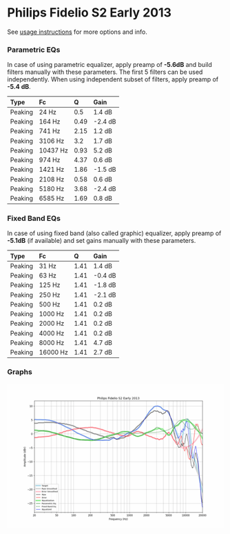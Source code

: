 # Philips Fidelio S2 Early 2013
See [usage instructions](https://github.com/jaakkopasanen/AutoEq#usage) for more options and info.

### Parametric EQs
In case of using parametric equalizer, apply preamp of **-5.6dB** and build filters manually
with these parameters. The first 5 filters can be used independently.
When using independent subset of filters, apply preamp of **-5.4 dB**.

| Type    | Fc       |    Q | Gain    |
|:--------|:---------|:-----|:--------|
| Peaking | 24 Hz    | 0.5  | 1.4 dB  |
| Peaking | 164 Hz   | 0.49 | -2.4 dB |
| Peaking | 741 Hz   | 2.15 | 1.2 dB  |
| Peaking | 3106 Hz  | 3.2  | 1.7 dB  |
| Peaking | 10437 Hz | 0.93 | 5.2 dB  |
| Peaking | 974 Hz   | 4.37 | 0.6 dB  |
| Peaking | 1421 Hz  | 1.86 | -1.5 dB |
| Peaking | 2108 Hz  | 0.58 | 0.6 dB  |
| Peaking | 5180 Hz  | 3.68 | -2.4 dB |
| Peaking | 6585 Hz  | 1.69 | 0.8 dB  |

### Fixed Band EQs
In case of using fixed band (also called graphic) equalizer, apply preamp of **-5.1dB**
(if available) and set gains manually with these parameters.

| Type    | Fc       |    Q | Gain    |
|:--------|:---------|:-----|:--------|
| Peaking | 31 Hz    | 1.41 | 1.4 dB  |
| Peaking | 63 Hz    | 1.41 | -0.4 dB |
| Peaking | 125 Hz   | 1.41 | -1.8 dB |
| Peaking | 250 Hz   | 1.41 | -2.1 dB |
| Peaking | 500 Hz   | 1.41 | 0.2 dB  |
| Peaking | 1000 Hz  | 1.41 | 0.2 dB  |
| Peaking | 2000 Hz  | 1.41 | 0.2 dB  |
| Peaking | 4000 Hz  | 1.41 | 0.2 dB  |
| Peaking | 8000 Hz  | 1.41 | 4.7 dB  |
| Peaking | 16000 Hz | 1.41 | 2.7 dB  |

### Graphs
![](./Philips%20Fidelio%20S2%20Early%202013.png)